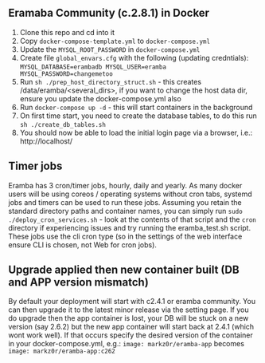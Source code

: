 Eramaba Community (c.2.8.1) in Docker
--------------------------------
1. Clone this repo and cd into it
2. Copy `docker-compose-template.yml` to `docker-compose.yml`
3. Update the `MYSQL_ROOT_PASSWORD` in `docker-compose.yml`
4. Create file `global_envars.cfg` with the following (updating credntials):
    `MYSQL_DATABASE=erambadb
    MYSQL_USER=eramba
    MYSQL_PASSWORD=changemetoo`
5. Run `sh ./prep_host_directory_struct.sh` - this creates /data/eramba/<several_dirs>, if you want to change the host data dir, ensure you update the docker-compose.yml also
6. Run `docker-compose up -d` - this will start containers in the background
7. On first time start, you need to create the database tables, to do this run `sh ./create_db_tables.sh`
8. You should now be able to load the initial login page via a browser, i.e.: http://localhost/

## Timer jobs
Eramba has 3 cron/timer jobs, hourly, daily and yearly.
As many docker users will be using coreos / operating systems without cron tabs, systemd jobs and timers can be used to run these jobs.
Assuming you retain the standard directory paths and container names, you can simply run `sudo ./deploy_cron_services.sh` - look at the contents of that script and the `cron` directory if experiencing issues and try running the eramba_test.sh script.
These jobs use the cli cron type (so in the settings of the web interface ensure CLI is chosen, not Web for cron jobs).

## Upgrade applied then new container built (DB and APP version mismatch)
By default your deployment will start with c2.4.1 or eramba community.
You can then upgrade it to the latest minor release via the setting page.
If you do upgrade then the app container is lost, your DB will be stuck on a new version (say 2.6.2) but the new app container will start back at 2.4.1 (which wont work well).
If that occurs specify the desired version of the container in your docker-compose.yml, e.g.: `image: markz0r/eramba-app` becomes `image: markz0r/eramba-app:c262`
